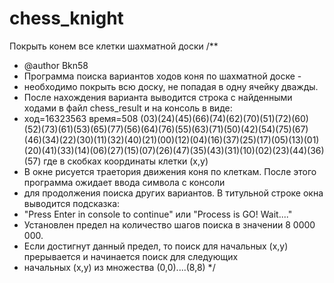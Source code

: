 # chess_knight
Покрыть конем все клетки шахматной доски
/**
 * @author Bkn58
 * Программа поиска вариантов ходов коня по шахматной доске -
 * необходимо покрыть всю доску, не попадая в одну ячейку дважды.
 * После нахождения варианта выводится строка с найденными ходами в файл chess_result и на консоль в виде:
 * ход=16323563 время=508 (03)(24)(45)(66)(74)(62)(70)(51)(72)(60)(52)(73)(61)(53)(65)(77)(56)(64)(76)(55)(63)(71)(50)(42)(54)(75)(67)(46)(34)(22)(30)(11)(32)(40)(21)(00)(12)(04)(16)(37)(25)(17)(05)(13)(01)(20)(41)(33)(14)(06)(27)(15)(07)(26)(47)(35)(43)(31)(10)(02)(23)(44)(36)(57)
где в скобках координаты клетки (x,y)
 * В окне рисуется траетория движения коня по клеткам. После этого программа ожидает ввода символа с консоли
 * для продолжения поиска других вариантов. В титульной строке окна выводится подсказка:
 * "Press Enter in console to continue" или "Process is GO! Wait...."
 * Установлен предел на количество шагов поиска в значении 8 0000 000. 
 * Если достигнут данный предел, то поиск для начальных (x,y) прерывается и начинается поиск для следующих 
 * начальных (x,y) из множества (0,0)....(8,8)
 */
